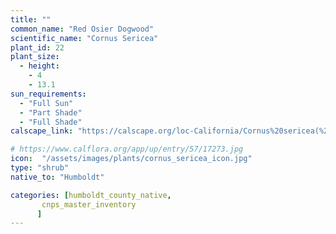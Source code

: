 ```yaml
---
title: ""
common_name: "Red Osier Dogwood"
scientific_name: "Cornus Sericea"
plant_id: 22
plant_size:
  - height: 
    - 4
    - 13.1
sun_requirements:
  - "Full Sun"
  - "Part Shade"
  - "Full Shade"
calscape_link: "https://calscape.org/loc-California/Cornus%20sericea(%20)"

# https://www.calflora.org/app/up/entry/57/17273.jpg
icon:  "/assets/images/plants/cornus_sericea_icon.jpg"
type: "shrub"
native_to: "Humboldt"

categories: [humboldt_county_native,
       cnps_master_inventory
      ]
---
```


